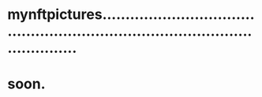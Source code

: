 # mynftpictures.....................................................................................................
# soon.
